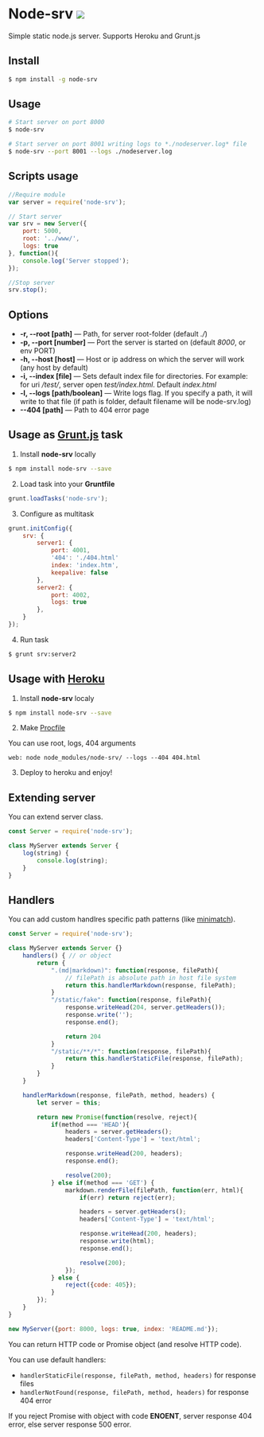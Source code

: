 # Node-srv [![](https://badge.fury.io/js/node-srv.png)](https://npmjs.org/package/node-srv)
Simple static node.js server. Supports Heroku and Grunt.js

## Install

``` bash
$ npm install -g node-srv
```

## Usage

``` bash
# Start server on port 8000
$ node-srv

# Start server on port 8001 writing logs to *./nodeserver.log* file
$ node-srv --port 8001 --logs ./nodeserver.log
```

## Scripts usage

``` js
//Require module
var server = require('node-srv');

// Start server
var srv = new Server({
    port: 5000,
    root: '../www/',
    logs: true
}, function(){
    console.log('Server stopped');
});

//Stop server
srv.stop();
```

## Options

* **-r, --root [path]** — Path, for server root-folder (default *./*)
* **-p, --port [number]** — Port the server is started on (default *8000*, or env PORT)
* **-h, --host [host]** — Host or ip address on which the server will work (any host by default)
* **-i, --index [file]** — Sets default index file for directories. For example: for uri */test/*, server open *test/index.html*. Default *index.html*
* **-l, --logs [path/boolean]** — Write logs flag. If you specify a path, it will write to that file (if path is folder, default filename will be node-srv.log)
* **--404 [path]** — Path to 404 error page

## Usage as [Grunt.js](http://gruntjs.com/) task
1. Install **node-srv** locally

  ``` bash
  $ npm install node-srv --save
  ```

2. Load task into your **Gruntfile**

  ``` js
  grunt.loadTasks('node-srv');
  ```

3. Configure as multitask

  ``` js
  grunt.initConfig({
      srv: {
          server1: {
              port: 4001,
              '404': './404.html'
              index: 'index.htm',
              keepalive: false
          },
          server2: {
              port: 4002,
              logs: true
          },
      }
  });
  ```

4. Run task

  ``` bash
  $ grunt srv:server2
  ```

## Usage with [Heroku](https://heroku.com)

1. Install **node-srv** localy

  ``` bash
  $ npm install node-srv --save
  ```

2. Make [Procfile](https://devcenter.heroku.com/articles/getting-started-with-nodejs#define-a-procfile)

  You can use root, logs, 404 arguments

  ```
  web: node node_modules/node-srv/ --logs --404 404.html
  ```

3. Deploy to heroku and enjoy!

## Extending server
You can extend server class.

``` js
const Server = require('node-srv');

class MyServer extends Server {
    log(string) {
        console.log(string);
    }
}
```

## Handlers

You can add custom handlres specific path patterns (like [minimatch](https://www.npmjs.com/package/minimatch)).

``` js
const Server = require('node-srv');

class MyServer extends Server {}
    handlers() { // or object
        return {
            ".(md|markdown)": function(response, filePath){
                // filePath is absolute path in host file system
                return this.handlerMarkdown(response, filePath);
            }
            "/static/fake": function(response, filePath){
                response.writeHead(204, server.getHeaders());
                response.write('');
                response.end();

                return 204
            }
            "/static/**/*": function(response, filePath){
                return this.handlerStaticFile(response, filePath);
            }
        }
    }

    handlerMarkdown(response, filePath, method, headers) {
        let server = this;

        return new Promise(function(resolve, reject){
            if(method === 'HEAD'){
                headers = server.getHeaders();
                headers['Content-Type'] = 'text/html';

                response.writeHead(200, headers);
                response.end();

                resolve(200);
            } else if(method === 'GET') {
                markdown.renderFile(filePath, function(err, html){
                    if(err) return reject(err);

                    headers = server.getHeaders();
                    headers['Content-Type'] = 'text/html';

                    response.writeHead(200, headers);
                    response.write(html);
                    response.end();

                    resolve(200);
                });
            } else {
                reject({code: 405});
            }
        });
    }
}

new MyServer({port: 8000, logs: true, index: 'README.md'});
```
You can return HTTP code or Promise object (and resolve HTTP code).

You can use default handlers:
* `handlerStaticFile(response, filePath, method, headers)` for response files
* `handlerNotFound(response, filePath, method, headers)` for response 404 error

If you reject Promise with object with code **ENOENT**, server response 404 error, else server response 500 error.
